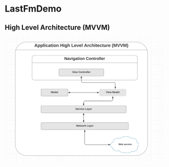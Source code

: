 # LastFmDemo

## High Level Architecture (MVVM)

![](https://github.com/SurendraK11/LastFmDemo/blob/master/HighLevelArchitecture.png "High Level Application Architecture")
